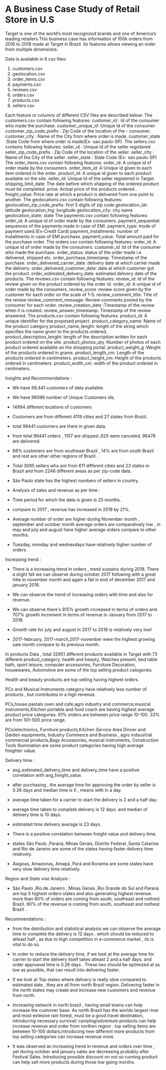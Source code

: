 # A Business Case Study of Retail Store in U.S

Target is one of the world’s most recognized brands and one of America’s leading retailers.This business case has information of 100k orders from 2016 to 2018 made at Target in Brazil. Its features allows viewing an order from multiple dimensions.

Data is available in 8 csv files:

1. customers.csv
2. geolocation.csv
3. order_items.csv
4. payments.csv
5. reviews.csv
6. orders.csv
7. products.csv
8. sellers.csv

Each feature or columns of different CSV files are described below:
The customers.csv contain following features:
customer_id : Id of the consumer who made the purchase.
customer_unique_id :Unique Id of the consumer.
customer_zip_code_prefix : Zip Code of the location of the - consumer.
customer_city : Name of the City from where order is made.
customer_state :State Code from where order is made(Ex- sao paulo-SP).
The sellers.csv contains following features:
seller_id : Unique Id of the seller registered
seller_zip_code_prefix : Zip Code of the location of the seller.
seller_city : Name of the City of the seller.
seller_state : State Code (Ex- sao paulo-SP)
The order_items.csv contain following features:
order_id: A unique id of order made by the consumers.
order_item_id: A Unique id given to each item ordered in the order.
product_id: A unique id given to each product available on the site.
seller_id: Unique Id of the seller registered in Target.
shipping_limit_date: The date before which shipping of the ordered product must be completed.
price: Actual price of the products ordered .
freight_value: Price rate at which a product is delivered from one point to another.
The geolocations.csv contain following features:
geolocation_zip_code_prefix: first 5 digits of zip code
geolocation_lat: latitude
geolocation_lng: longitude
geolocation_city: city name
geolocation_state: state
The payments.csv contain following features:
order_id: A unique id of order made by the consumers.
payment_sequential: sequences of the payments made in case of EMI.
payment_type: mode of payment used.(Ex-Credit Card)
payment_installments: number of installments in case of EMI purchase.
payment_value: Total amount paid for the purchase order.
The orders.csv contain following features:
order_id: A unique id of order made by the consumers.
customer_id :Id of the consumer who made the purchase.
order_status: status of the order made i.e delivered, shipped etc.
order_purchase_timestamp: Timestamp of the purchase.
order_delivered_carrier_date :delivery date at which carrier made the delivery.
order_delivered_customer_date: date at which customer got the product.
order_estimated_delivery_date: estimated delivery date of the products.
The reviews.csv contain following features:
review_id: Id of the review given on the product ordered by the order id.
order_id: A unique id of order made by the consumers.
review_score :review score given by the customer for each order on the scale of 1–5.
review_comment_title: Title of the review
review_comment_message: Review comments posted by the consumer for each order.
review_creation_date :Timestamp of the review when it is created.
review_answer_timestamp: Timestamp of the review answered.
The products.csv contain following features:
product_id: A unique identifier for the proposed project.
product_category_name: Name of the product category
product_name_lenght: length of the string which specifies the name given to the products ordered.
product_description_lenght: length of the description written for each product ordered on the site.
product_photos_qty :Number of photos of each product ordered available on the shopping portal.
product_weight_g :Weight of the products ordered in grams.
product_length_cm: Length of the products ordered in centimeters.
product_height_cm: Height of the products ordered in centimeters.
product_width_cm: width of the product ordered in centimeters.

Insights and Recommendations :

- We have 99,441 customers of data available.

- We have 96096 number of Unique Customers ids.

- 14994 different locations of customers

- Customers are from different 4119 cities and 27 states from Brazil.

- total 99441 customers are there in given data.

- from total 99441 orders , 1107 are shipped ,625 were canceled, 96478 are delivered.

- 68% customers are from southeast Brazil , 14% are from south Brazil and rest are other other regions of Brazil .

- Total 3095 sellers who are from 611 different cities and 23 states in Brazil and from 2246 different areas as per zip-code data.

- São Paulo state has the highest numbers of sellers in country.

- Analysis of sales and revenue as per time :

- Time period for which the data is given is 25 months.

- compare to 2017 , revenue has increased in 2018 by 21%.

- Average number of order are higher during November month , september and october month average orders are comparatively low , in may and july and august have higher average orders compare to other months.

- Tuesday, monday and wednesdays have relatively higher number of orders.

Increasing trend :

- There is a increasing trend in orders , trend sustains during 2018. There a slight fall we can observe during october 2017 following with a great hike in november month and again a fall in end of december 2017 and january 2018.

- We can observe the trend of increasing orders with time and also for revenue.

- We can observe there's 815% growth increased in terms of orders and 707% growth increment in terms of revenue in January from 2017 to 2018.

- Growth rate for july and august in 2017 to 2018 is relatively very low!

- 2017-february, 2017-march,2017-november were the highest growing sale month compare to its previous month.

In products Data , total 32951 different products available in Target with 73 different product_category.
health and beauty, Watches present, bed table bath, sport leisure, computer accessories, Furniture Decoration, housewares, Automotive are some of the top selling product categories.

Health and beauty products are top selling having highest orders.

PCs and Musical Instruments category have relatively less number of products , but contributes in a high revenue.

PCs,house pastals oven and cafe,agro industry and commerce,musical instruments,Kitchen portable and food coach are having highest average product price categories.
61% orders are between price range 10-100. 33% are from 101-500 price range.

PCs/electronics, Furniture products,Kitchen Service Area Dinner and Garden equipments, Industry Commerce and Business , agro indsustrial commercial products,Bags Accessories, musical instruments, Construction Tools Illumination are some product categories having high average freighter value.

Delivery time :

- avg_estimated_delivery_time and delivery_time have a positive correlation with avg_freight_value.
- after purchasing , the average time for approving the order by seller is 0.26 days and median time is 0 , means with in a day.
- average time taken for a carrier to start the delivery is 2 and a half day.
- average time taken to complete delivery is 12 days. and median of delivery time is 10 days.
- estimated time delivery average is 23 days.

- There is a positive correlation between freight value and delivery time.

- states São Paulo ,Paraná, Minas Gerais, Distrito Federal ,Santa Catarina and Rio de Janeiro are some of the states having faster delivery time relatively.

- Alagoas, Amazonas, Amapá ,Pará and Roraima are some states have very slow delivery time relatively.

Region and State vise Analysis :

- São Paulo ,Rio de Janeiro , Minas Gerais ,Rio Grande do Sul and Paraná are top 5 highest orders states and also generating highest revenue.
more than 80% of orders are coming from south, southeast and nothest Brazil. 90% of the revenue is coming from south, southeast and nothest Brazil .

Recommendations :

- from the distribution and statistical analysis we can observe the average time to complete the delivery is 12 days . which should be reduced to atleast half , as due to high competition in e-commerce market , its is vital to do so.

- In order to reduce the delivery time, if we look at the average time for carrier to start the delivery itself takes atleast 2 and a half days. and order approaval time is 0.26 days . These two should be optimized at as low as possible, that can result into delivering faster.

- If we look at Top states where delivery is really slow compared to estimated date , they are all from north Brazil region. Delivering faster in the north states may create and increase new customers and revenue from north.

- Increasing network in north brazil , having small towns can help increase the customer base. As north Brazil has the worlds largest river and most extesive rain forest, must be a good travel destination, introducing necessary survival/ camping/adventure products can help increase revenue and order from northen region .
top selling items are between 10-100 dollars,introducing new different more products from top selling categories can increase revenue more.

- It was observed an increasing trend in revenue and orders over time , yet during october and january sales are decreasing probably after Festival Sales. Introducing possible discount on not so running product can help sell more products during those low going months.
